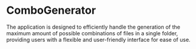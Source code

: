 # ComboGenerator
The application is designed to efficiently handle the generation of the maximum amount of possible combinations of files in a single folder, providing users with a flexible and user-friendly interface for ease of use.
